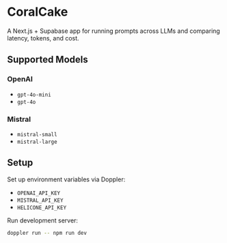 # CoralCake

A Next.js + Supabase app for running prompts across LLMs and comparing latency, tokens, and cost.

## Supported Models

### OpenAI
- `gpt-4o-mini`
- `gpt-4o`

### Mistral
- `mistral-small`
- `mistral-large`

## Setup

Set up environment variables via Doppler:
- `OPENAI_API_KEY`
- `MISTRAL_API_KEY` 
- `HELICONE_API_KEY`

Run development server:
```bash
doppler run -- npm run dev
```